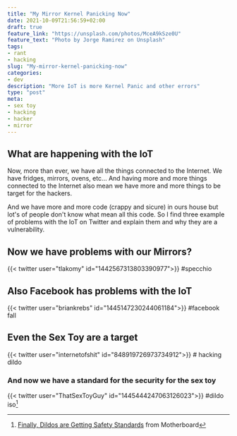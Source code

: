 ```yaml
---
title: "My Mirror Kernel Panicking Now"
date: 2021-10-09T21:56:59+02:00
draft: true
feature_link: "https://unsplash.com/photos/MceA9kSze0U"
feature_text: "Photo by Jorge Ramirez on Unsplash"
tags:
- rant
- hacking
slug: "My-mirror-kernel-panicking-now"
categories:
- dev
description: "More IoT is more Kernel Panic and other errors"
type: "post"
meta:
- sex toy
- hacking
- hacker
- mirror
---
```

## What are happening with the IoT

Now, more than ever, we have all the things connected to the Internet. We have fridges, mirrors, ovens, etc...
And having more and more things connected to the Internet also mean we have more and more things to be target for the hackers.

And we have more and more code (crappy and sicure) in ours house but lot's of people don't know what mean all this code.  So I find three example of problems with the IoT on Twitter and explain them and why they are a vulnerability.

## Now we have problems with our Mirrors?

{{< twitter user="tlakomy" id="1442567313803390977">}} #specchio

## Also Facebook has problems with the IoT

{{< twitter  user="briankrebs" id="1445147230244061184">}} #facebook fall

## Even the Sex Toy are a target

{{< twitter  user="internetofshit" id="848919726973734912">}} # hacking dildo

### And now we have a standard for the security for the sex toy

{{< twitter  user="ThatSexToyGuy" id="1445444247063126023">}} #dildo iso[^dildo]

[^dildo]: [Finally, Dildos are Getting Safety Standards](https://www.vice.com/en/article/3aq3w5/sex-toy-safety-standards-iso) from Motherboard
